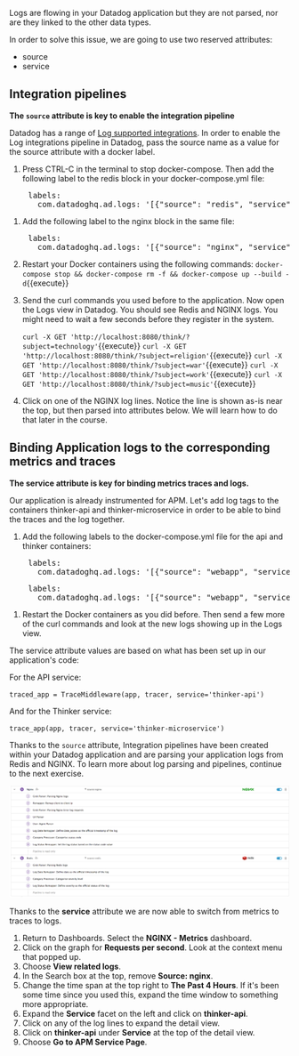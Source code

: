 Logs are flowing in your Datadog application but they are not parsed, nor are they linked to the other data types.

In order to solve this issue, we are going to use two reserved attributes:

* source
* service

## Integration pipelines

**The `source` attribute is key to enable the integration pipeline**

Datadog has a range of <a href="https://docs.datadoghq.com/integrations/#cat-log-collection" target="_datadog">Log supported integrations</a>. In order to enable the Log integrations pipeline in Datadog, pass the source name as a value for the source attribute with a docker label.

1. Press CTRL-C in the terminal to stop docker-compose. Then add the following label to the redis block in your docker-compose.yml file:

<pre class="file" data-filename="docker-compose.yml" data-target="insert" data-marker="# insert reids labels here">
    labels:
      com.datadoghq.ad.logs: '[{"source": "redis", "service": "redis"}]'</pre>

1. Add the following label to the nginx block in the same file:

<pre class="file" data-filename="docker-compose.yml" data-target="insert" data-marker="# insert nginx labels here">
    labels:
      com.datadoghq.ad.logs: '[{"source": "nginx", "service": "nginx"}]'</pre>

2. Restart your Docker containers using the following commands:
   `docker-compose stop && docker-compose rm -f && docker-compose up --build -d`{{execute}}

3. Send the curl commands you used before to the application. Now open the Logs view in Datadog. You should see Redis and NGINX logs. You might need to wait a few seconds before they register in the system.
   
   `curl -X GET 'http://localhost:8080/think/?subject=technology'`{{execute}}
   `curl -X GET 'http://localhost:8080/think/?subject=religion'`{{execute}}
   `curl -X GET 'http://localhost:8080/think/?subject=war'`{{execute}}
   `curl -X GET 'http://localhost:8080/think/?subject=work'`{{execute}}
   `curl -X GET 'http://localhost:8080/think/?subject=music'`{{execute}}

4. Click on one of the NGINX log lines. Notice the line is shown as-is near the top, but then parsed into attributes below. We will learn how to do that later in the course.


## Binding Application logs to the corresponding metrics and traces

**The service attribute is key for binding metrics traces and logs.**

Our application is already instrumented for APM. Let's add log tags to the containers thinker-api and thinker-microservice in order to be able to bind the traces and the log together.

1. Add the following labels to the docker-compose.yml file for the api and thinker containers:

<pre class="file" data-filename="docker-compose.yml" data-target="insert" data-marker="# insert api labels here">
    labels:
      com.datadoghq.ad.logs: '[{"source": "webapp", "service": "thinker-api"}]'</pre>

<pre class="file" data-filename="docker-compose.yml" data-target="insert" data-marker="# insert thinker labels here">
    labels:
      com.datadoghq.ad.logs: '[{"source": "webapp", "service": "thinker-microservice"}]'</pre>

1. Restart the Docker containers as you did before. Then send a few more of the curl commands and look at the new logs showing up in the Logs view.

The service attribute values are based on what has been set up in our application's code:

For the API service:
 
<pre><code>traced_app = TraceMiddleware(app, tracer, service='thinker-api')</code></pre>

And for the Thinker service:

<pre><code>trace_app(app, tracer, service='thinker-microservice')</code></pre>

Thanks to the `source` attribute, Integration pipelines have been created within your Datadog application and are parsing your application logs from Redis and NGINX. To learn more about log parsing and pipelines, continue to the next exercise.

![Integration pipelines](getstarted/assets/integration_pipelines.png)

Thanks to the **service** attribute we are now able to switch from metrics to traces to logs.

1. Return to Dashboards. Select the **NGINX - Metrics** dashboard.
1. Click on the graph for **Requests per second**. Look at the context menu that popped up.
1. Choose **View related logs**.
1. In the Search box at the top, remove **Source: nginx**.
1. Change the time span at the top right to **The Past 4 Hours**. If it's been some time since you used this, expand the time window to something more appropriate.
1. Expand the **Service** facet on the left and click on **thinker-api**.
1. Click on any of the log lines to expand the detail view.
1. Click on **thinker-api** under **Service** at the top of the detail view.
1. Choose **Go to APM Service Page**.
